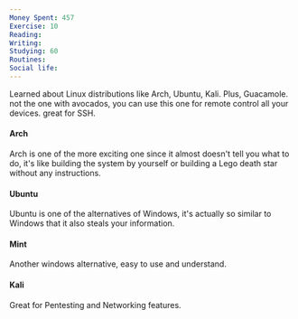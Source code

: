 ```yaml
---
Money Spent: 457
Exercise: 10
Reading: 
Writing: 
Studying: 60
Routines: 
Social life:
---
```

Learned about Linux distributions like Arch, Ubuntu, Kali. Plus, Guacamole. not the one with avocados, you can use this one for remote control all your devices. great for SSH.

#### Arch
Arch is one of the more exciting one since it almost doesn't tell you what to do, it's like building the system by yourself or building a Lego death star without any instructions.   

#### Ubuntu
Ubuntu is one of the alternatives of Windows, it's actually so similar to Windows that it also steals your information.

#### Mint
Another windows alternative, easy to use and understand.

#### Kali
Great for Pentesting and Networking features.
